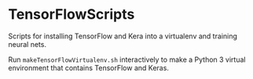 # TensorFlowScripts
Scripts for installing TensorFlow and Kera into a virtualenv and training neural nets. 

Run `makeTensorFlowVirtualenv.sh` interactively to make a Python 3 virtual environment that contains TensorFlow and Keras.

